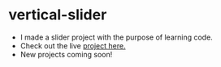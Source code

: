# vertical-slider

- I made a slider project with the purpose of learning code.
- Check out the live <a href="https://vibrant-slider-danielphp.netlify.app/">project here.</a>
- New projects coming soon!
